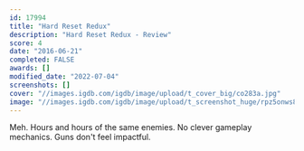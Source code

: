 ```yaml
---
id: 17994
title: "Hard Reset Redux"
description: "Hard Reset Redux - Review"
score: 4
date: "2016-06-21"
completed: FALSE
awards: []
modified_date: "2022-07-04"
screenshots: []
cover: "//images.igdb.com/igdb/image/upload/t_cover_big/co283a.jpg"
image: "//images.igdb.com/igdb/image/upload/t_screenshot_huge/rpz5onws8n7eo63dh0ug.jpg"
---
```

Meh. Hours and hours of the same enemies. No clever gameplay mechanics. Guns don't feel impactful.